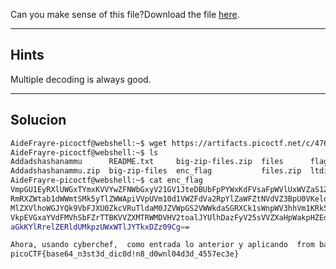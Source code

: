 Can you make sense of this file?Download the file [here](https://artifacts.picoctf.net/c/476/enc_flag).

---------------------------------
## Hints
Multiple decoding is always good.
____________________________
## Solucion

``` bash 
AideFrayre-picoctf@webshell:~$ wget https://artifacts.picoctf.net/c/476/enc_flag
AideFrayre-picoctf@webshell:~$ ls  
Addadshashanammu      README.txt     big-zip-files.zip  files      flag      retogrep  static.ltdis.strings.txt  strings    warm
Addadshashanammu.zip  big-zip-files  enc_flag           files.zip  ltdis.sh  static    static.ltdis.x86_64.txt   texto.txt
AideFrayre-picoctf@webshell:~$ cat enc_flag 
VmpGU1EyRXlUWGxTYmxKVVYwZFNWbGxyV21GV1JteDBUbFpPYWxKdFVsaFpWVlUxWVZaS1ZWWnVh
RmRXZWtab1dWWmtSMk5yTlZWWApiVVpUVm10d1VWZFdVa2RpYlZaWFZtNVdVZ3BpU0VKeldWUkNk
MlZXVlhoWGJYQk9VbFJXU0ZkcVRuTldaM0JZVWpGS2VWWkdaSGRXCk1sWnpWV3hhVm1KRk5XOVVW
VkpEVGxaYVdFMVhSbFZrTTBKVVZXMTRWMDVHV2toalJYUlhDazFyV25sVVZXaHpWakpHZEdWRlZs
aGkKYlRrelZERldUMkpzUWxWTlJYTkxDZz09Cg==

Ahora, usando cyberchef,  como entrada lo anterior y aplicando  from base64 6 veces, se obtiene:
picoCTF{base64_n3st3d_dic0d!n8_d0wnl04d3d_4557ec3e}
```